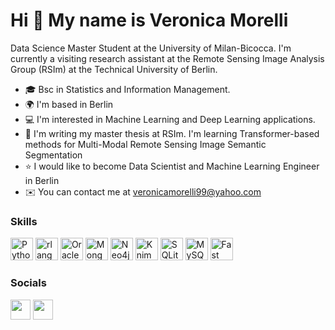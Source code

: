 Hi 👋 My name is Veronica Morelli
=================================

Data Science Master Student at the University of Milan-Bicocca. I'm currently a visiting research assistant at the Remote Sensing Image Analysis Group (RSIm) at the Technical University of Berlin. 

* 🎓 Bsc in Statistics and Information Management.
* 🌍 I'm based in Berlin
* 💻 I'm interested in Machine Learning and Deep Learning applications.
* 🧠 I'm writing my master thesis at RSIm. I'm learning Transformer-based methods for Multi-Modal Remote Sensing Image Semantic Segmentation
* ⭐ I would like to become Data Scientist and Machine Learning Engineer in Berlin
* ✉️ You can contact me at [veronicamorelli99@yahoo.com](mailto:veronicamorelli99@yahoo.com)

### Skills

<p align="left">
<a href="https://www.python.org/" target="_blank" rel="noreferrer"><img src="https://raw.githubusercontent.com/danielcranney/readme-generator/main/public/icons/skills/python-colored.svg" width="36" height="36" alt="Python" /></a>
<a href="https://www.r-project.org/" target="_blank" rel="noreferrer"><img src="https://raw.githubusercontent.com/danielcranney/readme-generator/main/public/icons/skills/rlang-colored.svg" width="36" height="36" alt="rlang" /></a>
<a href="https://www.oracle.com/uk/index.html" target="_blank" rel="noreferrer"><img src="https://raw.githubusercontent.com/danielcranney/readme-generator/main/public/icons/skills/oracle-colored.svg" width="36" height="36" alt="Oracle" /></a>
<a href="https://www.mongodb.com/" target="_blank" rel="noreferrer"><img src="https://raw.githubusercontent.com/danielcranney/readme-generator/main/public/icons/skills/mongodb-colored.svg" width="36" height="36" alt="MongoDB" /></a>
<a href="https://neo4j.com" target="_blank" rel="noreferrer"><img src="https://neo4j.com/wp-content/themes/neo4jweb/v2-templates/brand/assets/logo-section-4.svg" width="36" height="36"  alt="Neo4j"/></a>
<a href="https://www.knime.com" target="_blank" rel="noreferrer"><img src="https://images.peerspot.com/image/upload/c_scale,f_auto,q_auto,w_80/tDajBW4nE54eVaf9sEUKuQjC.png" width="36" height="36" title="Knime"/></a>
<a href="https://sqlitestudio.pl" target="_blank" rel="noreferrer"><img src="https://sqlitestudio.pl/img/sqlitestudio.png" width="36" height="36" alt="SQLiteStudio"/></a>
<a href="https://www.mysql.com/" target="_blank" rel="noreferrer"><img src="https://raw.githubusercontent.com/danielcranney/readme-generator/main/public/icons/skills/mysql-colored.svg" width="36" height="36" alt="MySQL" /></a>
<a href="https://fastapi.tiangolo.com/" target="_blank" rel="noreferrer"><img src="https://raw.githubusercontent.com/danielcranney/readme-generator/main/public/icons/skills/fastapi-colored.svg" width="36" height="36" alt="Fast API" /></a>


### Socials

<p align="left"> <a href="https://www.github.com/veronicamorelli" target="_blank" rel="noreferrer"><img src="https://raw.githubusercontent.com/danielcranney/readme-generator/main/public/icons/socials/github.svg" width="32" height="32" /></a> <a href="https://www.linkedin.com/in/veronica-morelli-a854bb224" target="_blank" rel="noreferrer"><img src="https://raw.githubusercontent.com/danielcranney/readme-generator/main/public/icons/socials/linkedin.svg" width="32" height="32" /></a></p>

